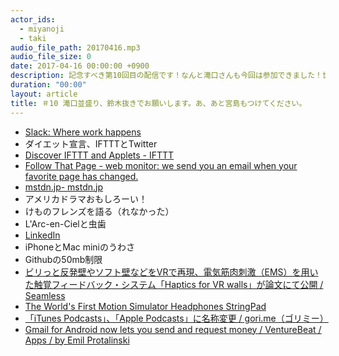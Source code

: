 ```yaml
---
actor_ids:
  - miyanoji
  - taki
audio_file_path: 20170416.mp3
audio_file_size: 0
date: 2017-04-16 00:00:00 +0900
description: 記念すべき第10回目の配信です！なんと滝口さんも今回は参加できました！世界線が繋がった！ついテール！あ、でも鈴木がいなくない？
duration: "00:00"
layout: article
title: ＃10 滝口並盛り、鈴木抜きでお願いします。あ、あと宮島もつけてください。
---
```

* [Slack: Where work happens](https://slack.com/)
* ダイエット宣言、IFTTTとTwitter
* [Discover IFTTT and Applets - IFTTT](https://ifttt.com/discover)
* [Follow That Page - web monitor: we send you an email when your favorite page has changed.](https://www.followthatpage.com/)
* [mstdn.jp- mstdn.jp](https://mstdn.jp/web/getting-started)
* アメリカドラマおもしろーい！
* けものフレンズを語る（れなかった）
* L'Arc-en-Cielと虫歯
* [LinkedIn](http://www.larc-en-ciel.com/L25/sp/)
* iPhoneとMac miniのうわさ
* Githubの50mb制限
* [ビリっと反発壁やソフト壁などをVRで再現、電気筋肉刺激（EMS）を用いた触覚フィードバック・システム「Haptics for VR walls」が論文にて公開 / Seamless](http://shiropen.com/2017/04/14/24195)
* [The World's First Motion Simulator Headphones StringPad](https://www.kickstarter.com/projects/stringpad/the-worlds-first-motion-simulator-headphones-strin)
* [「iTunes Podcasts」、「Apple Podcasts」に名称変更 / gori.me（ゴリミー）](https://gori.me/apple/apple-news/95041)
* [Gmail for Android now lets you send and request money / VentureBeat / Apps / by Emil Protalinski](https://venturebeat.com/2017/03/14/gmail-for-android-now-lets-you-send-and-request-money/)
